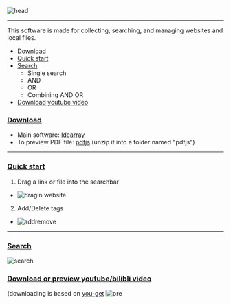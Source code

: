 ![head](https://user-images.githubusercontent.com/36077492/110198503-076d6e00-7e8e-11eb-94ef-584e29cdad5d.png)
****
This software is made for collecting, searching, and managing websites and local files.
* [Download](#download)
* [Quick start](#quickstart)
* [Search](#search)
  * Single search
  * AND
  * OR
  * Combining AND OR
 * [Download youtube video](#quickstart)
### [Download](#download)
  * Main software: [Idearray](https://github.com/HSDSZ/Idearray/tags)
  * To preview PDF file: [pdfjs](https://mozilla.github.io/pdf.js/getting_started/#download) (unzip it into a folder named "pdfjs")
****
### [Quick start](#quickstart)
1. Drag a link or file into the searchbar
* ![dragin website](https://user-images.githubusercontent.com/36077492/110199404-2c181480-7e93-11eb-8d29-2c972d54e26f.gif)
2. Add/Delete tags
* ![addremove](https://user-images.githubusercontent.com/36077492/110199447-59fd5900-7e93-11eb-9187-5beac962e3d1.gif)
****
### [Search](#search)
![search](https://user-images.githubusercontent.com/36077492/110199522-b8c2d280-7e93-11eb-8409-7ff2dc793437.gif)
### [Download or preview youtube/bilibli video](#downloadyoutubevideo)
(downloading is based on [you-get](https://github.com/soimort/you-get)
![pre](https://user-images.githubusercontent.com/36077492/110199834-55d23b00-7e95-11eb-983c-99c5599e1aa4.png) 
